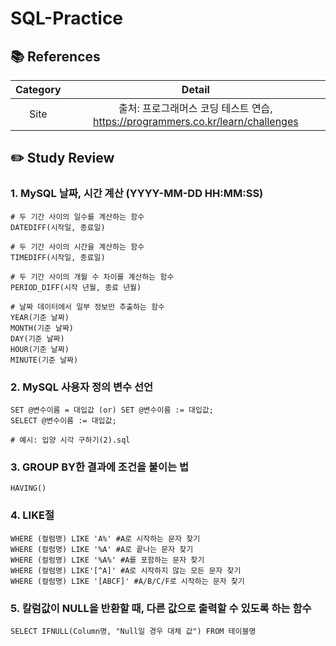 # SQL-Practice
## 📚 References
| Category | Detail |
| :------: | :------------: |
| Site | 출처: 프로그래머스 코딩 테스트 연습, https://programmers.co.kr/learn/challenges |


## ✏️ Study Review
### 1. MySQL 날짜, 시간 계산 (YYYY-MM-DD HH:MM:SS)
```
# 두 기간 사이의 일수를 계산하는 함수
DATEDIFF(시작일, 종료일)

# 두 기간 사이의 시간을 계산하는 함수
TIMEDIFF(시작일, 종료일)

# 두 기간 사이의 개월 수 차이를 계산하는 함수
PERIOD_DIFF(시작 년월, 종료 년월)

# 날짜 데이터에서 일부 정보만 추출하는 함수
YEAR(기준 날짜)
MONTH(기준 날짜)
DAY(기준 날짜)
HOUR(기준 날짜)
MINUTE(기준 날짜)
```
### 2. MySQL 사용자 정의 변수 선언
```
SET @변수이름 = 대입값 (or) SET @변수이름 := 대입값;
SELECT @변수이름 := 대입값;

# 예시: 입양 시각 구하기(2).sql
```
### 3. GROUP BY한 결과에 조건을 붙이는 법
```
HAVING()
```
### 4. LIKE절
```
WHERE (컬럼명) LIKE 'A%' #A로 시작하는 문자 찾기
WHERE (컬럼명) LIKE '%A' #A로 끝나는 문자 찾기
WHERE (컬럼명) LIKE '%A%' #A를 포함하는 문자 찾기
WHERE (컬럼명) LIKE'[^A]' #A로 시작하지 않는 모든 문자 찾기
WHERE (컬럼명) LIKE '[ABCF]' #A/B/C/F로 시작하는 문자 찾기
```
### 5. 칼럼값이 NULL을 반환할 때, 다른 값으로 출력할 수 있도록 하는 함수
```
SELECT IFNULL(Column명, "Null일 경우 대체 값") FROM 테이블명
```

